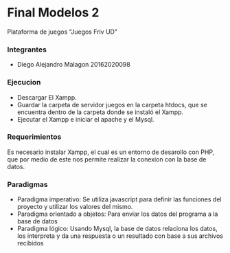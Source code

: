 # Final Modelos 2
Plataforma de juegos "Juegos Friv UD"

### Integrantes
- Diego Alejandro Malagon 20162020098

### Ejecucion
- Descargar El Xampp.
- Guardar la carpeta de servidor juegos en la carpeta htdocs, que se encuentra dentro de la carpeta donde se instaló el Xampp.
- Ejecutar el Xampp e iniciar el apache y el Mysql.

### Requerimientos
Es necesario instalar Xampp, el cual es un entorno de desarollo con PHP, que por medio de este nos permite realizar la conexion con la base de datos.

### Paradigmas
- Paradigma imperativo: Se utiliza javascript para definir las funciones del proyecto y utilizar los valores del mismo.
- Paradigma orientado a objetos: Para enviar los datos del programa a la base de datos
- Paradigma lógico: Usando Mysql, la base de datos relaciona los datos, los interpreta y da una respuesta o un resultado con base a sus archivos recibidos
